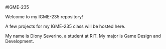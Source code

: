 #IGME-235

Welcome to my IGME-235 repository!

A few projects for my IGME-235 class will be hosted here.

My name is Diony Severino, a student at RIT. My major is Game Design and Development.
